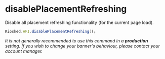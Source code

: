 # disablePlacementRefreshing

Disable all placement refreshing functionality (for the current page load).

```javascript
Kiosked.API.disablePlacementRefreshing();
```

_It is not generally recommended to use this command in a **production** setting. If you wish to change your banner's behaviour, please contact your account manager._
